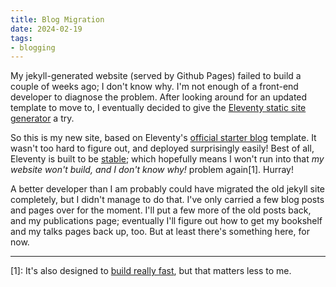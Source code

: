 ```yaml
---
title: Blog Migration
date: 2024-02-19
tags:
- blogging
---
```


My jekyll-generated website (served by Github Pages) failed to build a couple of weeks ago; I don't know why. I'm not enough of a front-end developer to diagnose the problem. After looking around for an updated template to move to, I eventually decided to give the [Eleventy static site generator](https://www.11ty.dev/) a try.

So this is my new site, based on Eleventy's [official starter blog](https://github.com/11ty/eleventy-base-blog) template. It wasn't too hard to figure out, and deployed surprisingly easily! Best of all, Eleventy is built to be [stable](https://www.11ty.dev/blog/stability/); which hopefully means I won't run into that *my website won't build, and I don't know why!* problem again[1]. Hurray!

A better developer than I am probably could have migrated the old jekyll site completely, but I didn't manage to do that. I've only carried a few blog posts and pages over for the moment. I'll put a few more of the old posts back, and my publications page; eventually I'll figure out how to get my bookshelf and my talks pages back up, too. But at least there's something here, for now.

<hr />

[1]: It's also designed to [build really fast](https://www.11ty.dev/docs/performance/), but that matters less to me.